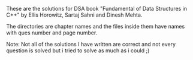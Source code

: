 These are the solutions for DSA book  "Fundamental of Data Structures in C++" by Ellis Horowitz, Sartaj Sahni and Dinesh Mehta. 

The directories are chapter names and the files inside them have names with ques number and page number. 

Note: 
Not all of the solutions I have written are correct and not every question is solved but i tried to solve as much as i could ;)
